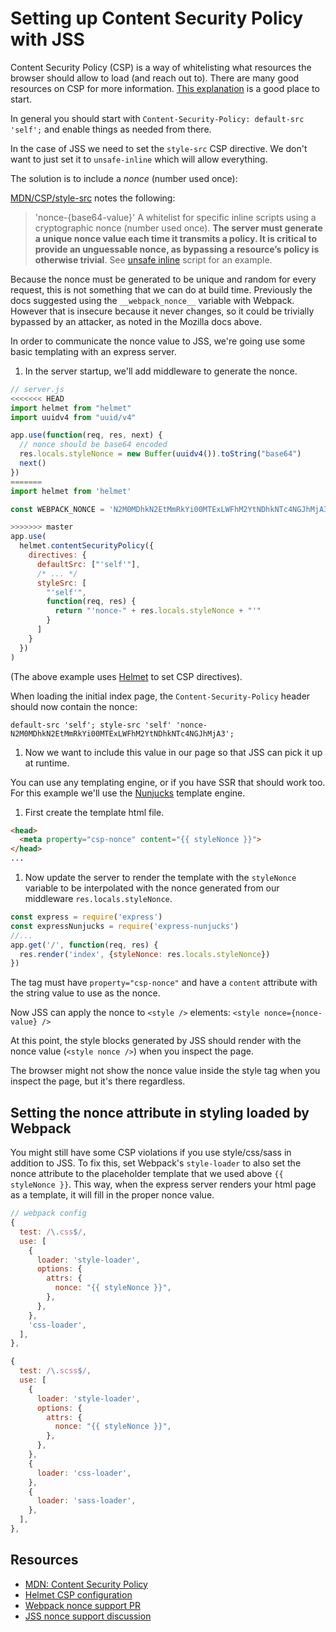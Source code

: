 # Setting up Content Security Policy with JSS

Content Security Policy (CSP) is a way of whitelisting what resources the browser should allow to load (and reach out to). There are many good resources on CSP for more information. [This explanation](https://helmetjs.github.io/docs/csp/) is a good place to start.

In general you should start with `Content-Security-Policy: default-src 'self';` and enable things as needed from there.

In the case of JSS we need to set the `style-src` CSP directive. We don't want to just set it to `unsafe-inline` which will allow everything.

The solution is to include a _nonce_ (number used once):

[MDN/CSP/style-src](https://developer.mozilla.org/en-US/docs/Web/HTTP/Headers/Content-Security-Policy/style-src) notes the following:

> 'nonce-{base64-value}'
> A whitelist for specific inline scripts using a cryptographic nonce (number used once). **The server must generate a unique nonce value each time it transmits a policy. It is critical to provide an unguessable nonce, as bypassing a resource’s policy is otherwise trivial**. See [unsafe inline](https://developer.mozilla.org/en-US/docs/Web/HTTP/Headers/Content-Security-Policy/script-src#Unsafe_inline_script) script for an example.

Because the nonce must be generated to be unique and random for every request, this is not something that we can do at build time. Previously the docs suggested using the `__webpack_nonce__` variable with Webpack. However that is insecure because it never changes, so it could be trivially bypassed by an attacker, as noted in the Mozilla docs above.

In order to communicate the nonce value to JSS, we're going use some basic templating with an express server.

1. In the server startup, we'll add middleware to generate the nonce.

```js
// server.js
<<<<<<< HEAD
import helmet from "helmet"
import uuidv4 from "uuid/v4"

app.use(function(req, res, next) {
  // nonce should be base64 encoded
  res.locals.styleNonce = new Buffer(uuidv4()).toString("base64")
  next()
})
=======
import helmet from 'helmet'

const WEBPACK_NONCE = 'N2M0MDhkN2EtMmRkYi00MTExLWFhM2YtNDhkNTc4NGJhMjA3'

>>>>>>> master
app.use(
  helmet.contentSecurityPolicy({
    directives: {
      defaultSrc: ["'self'"],
      /* ... */
      styleSrc: [
        "'self'",
        function(req, res) {
          return "'nonce-" + res.locals.styleNonce + "'"
        }
      ]
    }
  })
)
```

(The above example uses [Helmet](https://helmetjs.github.io/) to set CSP directives).

When loading the initial index page, the `Content-Security-Policy` header should now contain the nonce:

```
default-src 'self'; style-src 'self' 'nonce-N2M0MDhkN2EtMmRkYi00MTExLWFhM2YtNDhkNTc4NGJhMjA3';
```

1. Now we want to include this value in our page so that JSS can pick it up at runtime.

You can use any templating engine, or if you have SSR that should work too. For this example we'll use the [Nunjucks](https://github.com/mozilla/nunjucks) template engine.

1. First create the template html file.

```html
<head>
  <meta property="csp-nonce" content="{{ styleNonce }}">
</head>
...
```

1. Now update the server to render the template with the `styleNonce` variable to be interpolated with the nonce generated from our middleware `res.locals.styleNonce`.

```js
const express = require('express')
const expressNunjucks = require('express-nunjucks')
//...
app.get('/', function(req, res) {
  res.render('index', {styleNonce: res.locals.styleNonce})
})
```

The tag must have `property="csp-nonce"` and have a `content` attribute with the string value to use as the nonce.

Now JSS can apply the nonce to `<style />` elements: `<style nonce={nonce-value} />`

At this point, the style blocks generated by JSS should render with the nonce value (`<style nonce />`) when you inspect the page.

The browser might not show the nonce value inside the style tag when you inspect the page, but it's there regardless.

## Setting the nonce attribute in styling loaded by Webpack

You might still have some CSP violations if you use style/css/sass in addition to JSS. To fix this, set Webpack's `style-loader` to also set the nonce attribute to the placeholder template that we used above `{{ styleNonce }}`. This way, when the express server renders your html page as a template, it will fill in the proper nonce value.

```js
// webpack config
{
  test: /\.css$/,
  use: [
    {
      loader: 'style-loader',
      options: {
        attrs: {
          nonce: "{{ styleNonce }}",
        },
      },
    },
    'css-loader',
  ],
},

{
  test: /\.scss$/,
  use: [
    {
      loader: 'style-loader',
      options: {
        attrs: {
          nonce: "{{ styleNonce }}",
        },
      },
    },
    {
      loader: 'css-loader',
    },
    {
      loader: 'sass-loader',
    },
  ],
},
```

## Resources

* [MDN: Content Security Policy](https://developer.mozilla.org/en-US/docs/Web/HTTP/CSP)
* [Helmet CSP configuration](https://helmetjs.github.io/docs/csp/)
* [Webpack nonce support PR](https://github.com/webpack/webpack/pull/3210)
* [JSS nonce support discussion](https://github.com/cssinjs/jss/issues/559)
